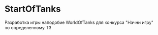 # StartOfTanks

Разработка игры наподобие WorldOfTanks для конкурса "Начни игру" по определенному ТЗ
